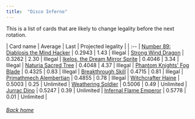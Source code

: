 ```yaml
---
title:  "Disco Inferno"
---
```


This is a list of cards that are likely to change legality before the next rotation.

| Card name | Average | Last | Projected legality |
| :-- |
[Number 89: Diablosis the Mind Hacker](https://db.ygoprodeck.com/card/?search=Number%2089:%20Diablosis%20the%20Mind%20Hacker) | 0.2943 | 1.43 | Illegal |
[Strong Wind Dragon](https://db.ygoprodeck.com/card/?search=Strong%20Wind%20Dragon) | 0.3262 | 2.30 | Illegal |
[Ikelos, the Dream Mirror Sprite](https://db.ygoprodeck.com/card/?search=Ikelos,%20the%20Dream%20Mirror%20Sprite) | 0.4046 | 3.34 | Illegal |
[Naturia Sacred Tree](https://db.ygoprodeck.com/card/?search=Naturia%20Sacred%20Tree) | 0.4048 | 4.37 | Illegal |
[Phantom Knights' Fog Blade](https://db.ygoprodeck.com/card/?search=Phantom%20Knights'%20Fog%20Blade) | 0.4325 | 0.83 | Illegal |
[Breakthrough Skill](https://db.ygoprodeck.com/card/?search=Breakthrough%20Skill) | 0.4715 | 0.81 | Illegal |
[Primathmech Alembertian](https://db.ygoprodeck.com/card/?search=Primathmech%20Alembertian) | 0.4855 | 0.78 | Illegal |
[Witchcrafter Haine](https://db.ygoprodeck.com/card/?search=Witchcrafter%20Haine) | 0.5003 | 0.25 | Unlimited |
[Weathering Soldier](https://db.ygoprodeck.com/card/?search=Weathering%20Soldier) | 0.5006 | 0.49 | Unlimited |
[Jurrac Dino](https://db.ygoprodeck.com/card/?search=Jurrac%20Dino) | 0.5247 | 0.39 | Unlimited |
[Infernal Flame Emperor](https://db.ygoprodeck.com/card/?search=Infernal%20Flame%20Emperor) | 0.5778 | 0.01 | Unlimited |

###### [Back home](index)